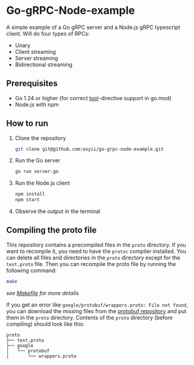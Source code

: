 # Go-gRPC-Node-example

A simple example of a Go gRPC server and a Node.js gRPC typescript client.
Will do four types of RPCs:
- Unary
- Client streaming
- Server streaming
- Bidirectional streaming

## Prerequisites

- Go 1.24 or higher (for correct [tool](https://go.dev/doc/modules/gomod-ref#tool)-directive support in go.mod)
- Node.js with npm

## How to run

1. Clone the repository
    ```bash
    git clone git@github.com:oxyii/go-grpc-node-example.git
    ``` 
2. Run the Go server
    ```bash
    go run server.go
    ```
3. Run the Node.js client
    ```bash
    npm install
    npm start
    ```
4. Observe the output in the terminal

## Compiling the proto file

This repository contains a precompiled files in the `proto` directory.
If you want to recompile it, you need to have the `protoc` compiler installed.
You can delete all files and directories in the `proto` directory except for the `test.proto` file.
Then you can recompile the proto file by running the following command:
   ```bash
   make
   ```
_see [Makefile](Makefile) for more details_

If you get an error like `google/protobuf/wrappers.proto: File not found`, you can download the missing files from the [protobuf repository](https://github.com/protocolbuffers/protobuf/tree/main/src/google/protobuf) and put them in the `proto` directory.
Contents of the `proto` directory (before compiling) should look like this:
```
proto
├── test.proto
├── google
│   └── protobuf
│       └── wrappers.proto
